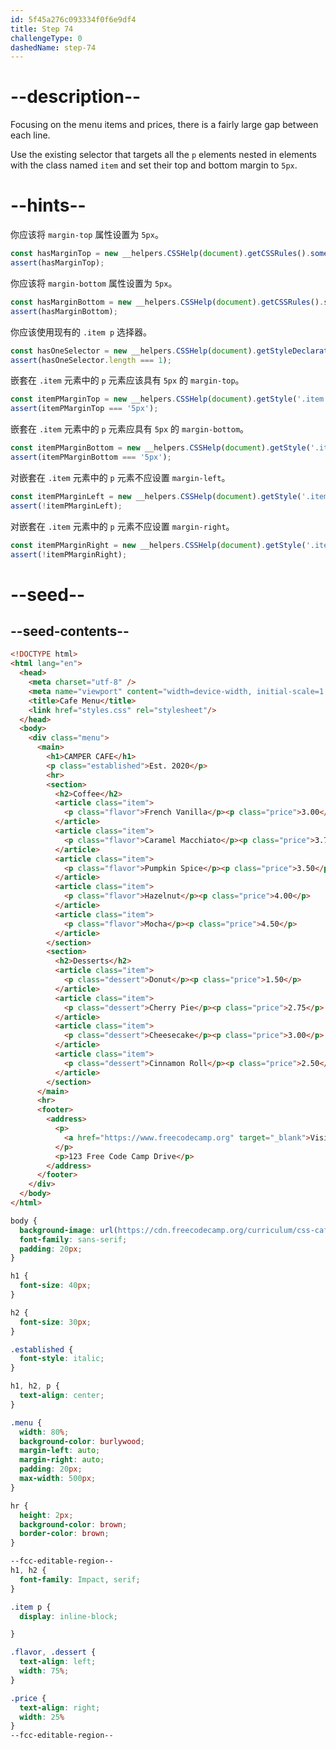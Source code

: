 ```yaml
---
id: 5f45a276c093334f0f6e9df4
title: Step 74
challengeType: 0
dashedName: step-74
---
```


# --description--

Focusing on the menu items and prices, there is a fairly large gap between each line.

Use the existing selector that targets all the `p` elements nested in elements with the class named `item` and set their top and bottom margin to `5px`.

# --hints--

你应该将 `margin-top` 属性设置为 `5px`。

```js
const hasMarginTop = new __helpers.CSSHelp(document).getCSSRules().some(x => x.style['margin-top'] === '5px');
assert(hasMarginTop);
```

你应该将 `margin-bottom` 属性设置为 `5px`。

```js
const hasMarginBottom = new __helpers.CSSHelp(document).getCSSRules().some(x => x.style['margin-bottom'] === '5px');
assert(hasMarginBottom);
```

你应该使用现有的 `.item p` 选择器。

```js
const hasOneSelector = new __helpers.CSSHelp(document).getStyleDeclarations('.item p');
assert(hasOneSelector.length === 1);
```

嵌套在 `.item` 元素中的 `p` 元素应该具有 `5px` 的 `margin-top`。

```js
const itemPMarginTop = new __helpers.CSSHelp(document).getStyle('.item p')?.getPropertyValue('margin-top');
assert(itemPMarginTop === '5px');
```

嵌套在 `.item` 元素中的 `p` 元素应具有 `5px` 的 `margin-bottom`。

```js
const itemPMarginBottom = new __helpers.CSSHelp(document).getStyle('.item p')?.getPropertyValue('margin-bottom');
assert(itemPMarginBottom === '5px');
```

对嵌套在 `.item` 元素中的 `p` 元素不应设置 `margin-left`。

```js
const itemPMarginLeft = new __helpers.CSSHelp(document).getStyle('.item p')?.getPropertyValue('margin-left');
assert(!itemPMarginLeft);
```

对嵌套在 `.item` 元素中的 `p` 元素不应设置 `margin-right`。

```js
const itemPMarginRight = new __helpers.CSSHelp(document).getStyle('.item p')?.getPropertyValue('margin-right');
assert(!itemPMarginRight);
```

# --seed--

## --seed-contents--

```html
<!DOCTYPE html>
<html lang="en">
  <head>
    <meta charset="utf-8" />
    <meta name="viewport" content="width=device-width, initial-scale=1.0" />
    <title>Cafe Menu</title>
    <link href="styles.css" rel="stylesheet"/>
  </head>
  <body>
    <div class="menu">
      <main>
        <h1>CAMPER CAFE</h1>
        <p class="established">Est. 2020</p>
        <hr>
        <section>
          <h2>Coffee</h2>
          <article class="item">
            <p class="flavor">French Vanilla</p><p class="price">3.00</p>
          </article>
          <article class="item">
            <p class="flavor">Caramel Macchiato</p><p class="price">3.75</p>
          </article>
          <article class="item">
            <p class="flavor">Pumpkin Spice</p><p class="price">3.50</p>
          </article>
          <article class="item">
            <p class="flavor">Hazelnut</p><p class="price">4.00</p>
          </article>
          <article class="item">
            <p class="flavor">Mocha</p><p class="price">4.50</p>
          </article>
        </section>
        <section>
          <h2>Desserts</h2>
          <article class="item">
            <p class="dessert">Donut</p><p class="price">1.50</p>
          </article>
          <article class="item">
            <p class="dessert">Cherry Pie</p><p class="price">2.75</p>
          </article>
          <article class="item">
            <p class="dessert">Cheesecake</p><p class="price">3.00</p>
          </article>
          <article class="item">
            <p class="dessert">Cinnamon Roll</p><p class="price">2.50</p>
          </article>
        </section>
      </main>
      <hr>
      <footer>
        <address>
          <p>
            <a href="https://www.freecodecamp.org" target="_blank">Visit our website</a>
          </p>
          <p>123 Free Code Camp Drive</p>
        </address>
      </footer>
    </div>
  </body>
</html>
```

```css
body {
  background-image: url(https://cdn.freecodecamp.org/curriculum/css-cafe/beans.jpg);
  font-family: sans-serif;
  padding: 20px;
}

h1 {
  font-size: 40px;
}

h2 {
  font-size: 30px;
}

.established {
  font-style: italic;
}

h1, h2, p {
  text-align: center;
}

.menu {
  width: 80%;
  background-color: burlywood;
  margin-left: auto;
  margin-right: auto;
  padding: 20px;
  max-width: 500px;
}

hr {
  height: 2px;
  background-color: brown;
  border-color: brown;
}

--fcc-editable-region--
h1, h2 {
  font-family: Impact, serif;
}

.item p {
  display: inline-block;

}

.flavor, .dessert {
  text-align: left;
  width: 75%;
}

.price {
  text-align: right;
  width: 25%
}
--fcc-editable-region--
```

